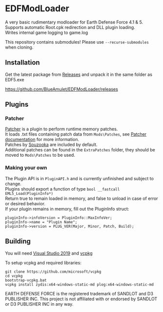 # EDFModLoader

A very basic rudimentary modloader for Earth Defense Force 4.1 & 5.  
Supports automatic Root.cpk redirection and DLL plugin loading.  
Writes internal game logging to game.log

This repository contains submodules! Please use `--recurse-submodules` when cloning.

## Installation
Get the latest package from [Releases](https://github.com/BlueAmulet/EDFModLoader/releases) and unpack it in the same folder as EDF5.exe

https://github.com/BlueAmulet/EDFModLoader/releases

## Plugins
### Patcher
[Patcher](https://github.com/BlueAmulet/EDFModLoader/blob/master/Patcher/README.md) is a plugin to perform runtime memory patches.  
It loads .txt files containing patch data from `Mods\Patches`, see [Patcher documentation](https://github.com/BlueAmulet/EDFModLoader/blob/master/Patcher/README.md) for more information.  
Patches by [Souzooka](https://github.com/Souzooka) are included by default.  
Additional patches can be found in the `ExtraPatches` folder, they should be moved to `Mods\Patches` to be used.  

### Making your own
The Plugin API is in `PluginAPI.h` and is currently unfinished and subject to change.  
Plugins should export a function of type `bool __fastcall EML5_Load(PluginInfo*)`  
Return true to remain loaded in memory, and false to unload in case of error or desired behavior.  
If your plugin remains in memory, fill out the PluginInfo struct:  
```
pluginInfo->infoVersion = PluginInfo::MaxInfoVer;
pluginInfo->name = "Plugin Name";
pluginInfo->version = PLUG_VER(Major, Minor, Patch, Build);
```

## Building
You will need [Visual Studio 2019](https://visualstudio.microsoft.com/vs/community/) and [vcpkg](https://github.com/microsoft/vcpkg)

To setup vcpkg and required libraries:  
```
git clone https://github.com/microsoft/vcpkg
cd vcpkg
bootstrap-vcpkg.bat
vcpkg install zydis:x64-windows-static-md plog:x64-windows-static-md
```

EARTH DEFENSE FORCE is the registered trademark of SANDLOT and D3 PUBLISHER INC. This project is not affiliated with or endorsed by SANDLOT or D3 PUBLISHER INC in any way.
